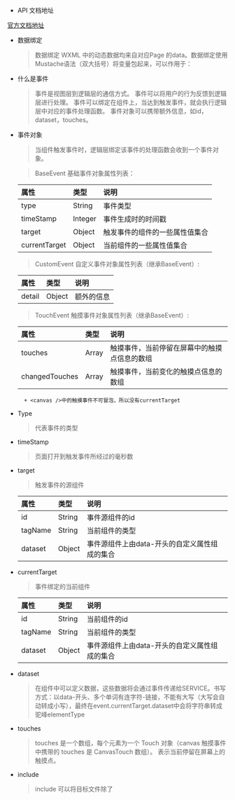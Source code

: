 + API 文档地址

[官方文档地址](https://developers.weixin.qq.com/miniprogram/dev/framework/view/wxml/event.html)

+ 数据绑定

	> 数据绑定
	> WXML 中的动态数据均来自对应Page 的data。数据绑定使用Mustache语法（双大括号）将变量包起来，可以作用于：

+ 什么是事件
	
	> 事件是视图层到逻辑层的通信方式。
	> 事件可以将用户的行为反馈到逻辑层进行处理。
	> 事件可以绑定在组件上，当达到触发事件，就会执行逻辑层中对应的事件处理函数。
	> 事件对象可以携带额外信息，如id，dataset，touches。
	
+ 事件对象

	> 当组件触发事件时，逻辑层绑定该事件的处理函数会收到一个事件对象。
	
	> BaseEvent 基础事件对象属性列表：
	
	| 属性 | 类型 | 说明 |
   	| :-------------- | :------------ |:----|
	|type |String| 事件类型|
	|timeStamp|Integer|事件生成时的时间戳|
	|target|Object|触发事件的组件的一些属性值集合|
	|currentTarget| Object |当前组件的一些属性值集合|
	
	> CustomEvent 自定义事件对象属性列表（继承BaseEvent）:
	
	| 属性 | 类型 | 说明 |
	| :-------------- | :------------ |:----|
	|detail|Object|额外的信息|
	
	> TouchEvent 触摸事件对象属性列表（继承BaseEvent）:
	
	| 属性 | 类型 | 说明 |
	| :-------------- | :------------ |:----|
	|touches|Array|触摸事件，当前停留在屏幕中的触摸点信息的数组|
	|changedTouches|Array|触摸事件，当前变化的触摸点信息的数组|
		+ <canvas />中的触摸事件不可冒泡，所以没有currentTarget

+ Type

	> 代表事件的类型

+ timeStamp

	> 页面打开到触发事件所经过的毫秒数

+ target
	
	> 触发事件的源组件

	| 属性 | 类型 | 说明 |
	| :-------------- | :------------ |:----|
	|id|String|事件源组件的id|
	|tagName|String|当前组件的类型|
	|dataset|Object|事件源组件上由data-开头的自定义属性组成的集合|
	
	
	
+ currentTarget

	> 事件绑定的当前组件
	
	| 属性 | 类型 | 说明 |
	| :-------------- | :------------ |:----|
	|id|String|当前组件的id|
	|tagName|String|当前组件的类型|
	|dataset|Object|事件源组件上由data-开头的自定义属性组成的集合|
		

+ dataset
	
	> 在组件中可以定义数据，这些数据将会通过事件传递给SERVICE。书写方式：以data-开头、多个单词有连字符-链接，不能有大写（大写会自动转成小写），最终在event.currentTarget.dataset中会将字符串转成驼峰elementType
	
+ touches

	> touches 是一个数组，每个元素为一个 Touch 对象（canvas 触摸事件中携带的 touches 是 CanvasTouch 数组）。 表示当前停留在屏幕上的触摸点。
	

+ include
	
	> include 可以将目标文件除了 <template/> <wxs />外整个代码引入，相当于拷贝到include位置






